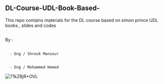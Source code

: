 ## DL-Course-UDL-Book-Based-
 This repo contains materials for the DL course based on simon prince UDL books , slides and codes
 ##
 By : 
 ##
      - Eng / Shrouk Mansour 
 ##  
      - Eng / Mohammed Hemed 
  

![71kZBjR+OVL](https://github.com/user-attachments/assets/8f926f9c-7b54-49dd-99b5-42ba9e25fe01)

